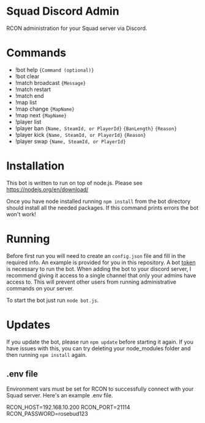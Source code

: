 # Squad Discord Admin
RCON administration for your Squad server via Discord.

# Commands
- !bot help `{Command (optional)}`
- !bot clear
- !match broadcast `{Message}`
- !match restart 
- !match end
- !map list 
- !map change `{MapName}`
- !map next `{MapName}`
- !player list 
- !player ban `{Name, SteamId, or PlayerId}` `{BanLength}` `{Reason}`
- !player kick `{Name, SteamId, or PlayerId}` `{Reason}`
- !player swap `{Name, SteamId, or PlayerId}`

# Installation

This bot is written to run on top of node.js. Please see https://nodejs.org/en/download/

Once you have node installed running `npm install` from the bot directory should install all the needed packages. If this command prints errors the bot won't work!

# Running
Before first run you will need to create an `config.json` file and fill in the required info. An example is provided for you in this repository. A bot [token](https://github.com/reactiflux/discord-irc/wiki/Creating-a-discord-bot-&-getting-a-token) is necessary to run the bot. When adding the bot to your discord server, I recommend giving it access to a single channel that only your admins have access to.  This will prevent other users from running administrative commands on your server.

To start the bot just run
`node bot.js`.

# Updates
If you update the bot, please run `npm update` before starting it again. If you have
issues with this, you can try deleting your node_modules folder and then running
`npm install` again.


## .env file

Environment vars must be set for RCON to successfully connect with your Squad server. Here's an example .env file.

RCON_HOST=192.168.10.200
RCON_PORT=21114
RCON_PASSWORD=rosebud123
